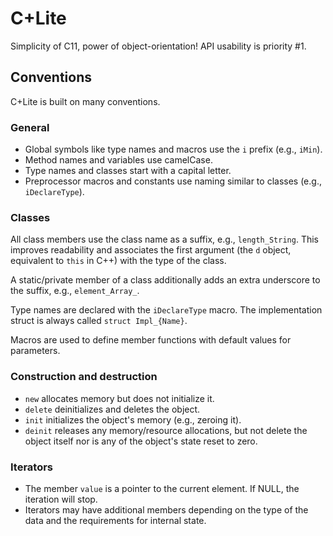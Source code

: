 # C+Lite

Simplicity of C11, power of object-orientation! API usability is priority #1. 

## Conventions

C+Lite is built on many conventions.

### General

- Global symbols like type names and macros use the `i` prefix (e.g., `iMin`).
- Method names and variables use camelCase.
- Type names and classes start with a capital letter.
- Preprocessor macros and constants use naming similar to classes (e.g., 
  `iDeclareType`).

### Classes

All class members use the class name as a suffix, e.g., `length_String`. This
improves readability and associates the first argument (the `d` object,
equivalent to `this` in C++) with the type of the class.

A static/private member of a class additionally adds an extra underscore to the
suffix, e.g., `element_Array_`.

Type names are declared with the `iDeclareType` macro. The implementation 
struct is always called `struct Impl_{Name}`.

Macros are used to define member functions with default values for parameters.

### Construction and destruction

- `new` allocates memory but does not initialize it. 
- `delete` deinitializes and deletes the object.
- `init` initializes the object's memory (e.g., zeroing it).
- `deinit` releases any memory/resource allocations, but not delete the object
   itself nor is any of the object's state reset to zero.

### Iterators

- The member `value` is a pointer to the current element. If NULL, the 
  iteration will stop.
- Iterators may have additional members depending on the type of the data
  and the requirements for internal state.
